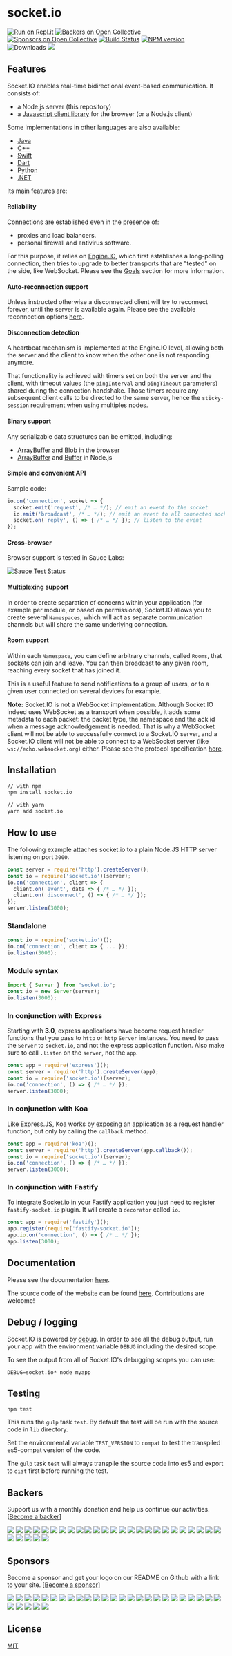 # socket.io
[![Run on Repl.it](https://repl.it/badge/github/socketio/socket.io)](https://replit.com/@socketio/socketio-minimal-example)
[![Backers on Open Collective](https://opencollective.com/socketio/backers/badge.svg)](#backers) [![Sponsors on Open Collective](https://opencollective.com/socketio/sponsors/badge.svg)](#sponsors)
[![Build Status](https://github.com/socketio/socket.io/workflows/CI/badge.svg)](https://github.com/socketio/socket.io/actions)
[![NPM version](https://badge.fury.io/js/socket.io.svg)](https://www.npmjs.com/package/socket.io)
![Downloads](https://img.shields.io/npm/dm/socket.io.svg?style=flat)
[![](https://slackin-socketio.now.sh/badge.svg)](https://slackin-socketio.now.sh)

## Features

Socket.IO enables real-time bidirectional event-based communication. It consists of:

- a Node.js server (this repository)
- a [Javascript client library](https://github.com/socketio/socket.io-client) for the browser (or a Node.js client)

Some implementations in other languages are also available:

- [Java](https://github.com/socketio/socket.io-client-java)
- [C++](https://github.com/socketio/socket.io-client-cpp)
- [Swift](https://github.com/socketio/socket.io-client-swift)
- [Dart](https://github.com/rikulo/socket.io-client-dart)
- [Python](https://github.com/miguelgrinberg/python-socketio)
- [.NET](https://github.com/doghappy/socket.io-client-csharp)

Its main features are:

#### Reliability

Connections are established even in the presence of:
  - proxies and load balancers.
  - personal firewall and antivirus software.

For this purpose, it relies on [Engine.IO](https://github.com/socketio/engine.io), which first establishes a long-polling connection, then tries to upgrade to better transports that are "tested" on the side, like WebSocket. Please see the [Goals](https://github.com/socketio/engine.io#goals) section for more information.

#### Auto-reconnection support

Unless instructed otherwise a disconnected client will try to reconnect forever, until the server is available again. Please see the available reconnection options [here](https://socket.io/docs/v3/client-api/#new-Manager-url-options).

#### Disconnection detection

A heartbeat mechanism is implemented at the Engine.IO level, allowing both the server and the client to know when the other one is not responding anymore.

That functionality is achieved with timers set on both the server and the client, with timeout values (the `pingInterval` and `pingTimeout` parameters) shared during the connection handshake. Those timers require any subsequent client calls to be directed to the same server, hence the `sticky-session` requirement when using multiples nodes.

#### Binary support

Any serializable data structures can be emitted, including:

- [ArrayBuffer](https://developer.mozilla.org/en-US/docs/Web/JavaScript/Reference/Global_Objects/ArrayBuffer) and [Blob](https://developer.mozilla.org/en-US/docs/Web/API/Blob) in the browser
- [ArrayBuffer](https://developer.mozilla.org/en-US/docs/Web/JavaScript/Reference/Global_Objects/ArrayBuffer) and [Buffer](https://nodejs.org/api/buffer.html) in Node.js

#### Simple and convenient API

Sample code:

```js
io.on('connection', socket => {
  socket.emit('request', /* … */); // emit an event to the socket
  io.emit('broadcast', /* … */); // emit an event to all connected sockets
  socket.on('reply', () => { /* … */ }); // listen to the event
});
```

#### Cross-browser

Browser support is tested in Sauce Labs:

[![Sauce Test Status](https://saucelabs.com/browser-matrix/socket.svg)](https://saucelabs.com/u/socket)

#### Multiplexing support

In order to create separation of concerns within your application (for example per module, or based on permissions), Socket.IO allows you to create several `Namespaces`, which will act as separate communication channels but will share the same underlying connection.

#### Room support

Within each `Namespace`, you can define arbitrary channels, called `Rooms`, that sockets can join and leave. You can then broadcast to any given room, reaching every socket that has joined it.

This is a useful feature to send notifications to a group of users, or to a given user connected on several devices for example.


**Note:** Socket.IO is not a WebSocket implementation. Although Socket.IO indeed uses WebSocket as a transport when possible, it adds some metadata to each packet: the packet type, the namespace and the ack id when a message acknowledgement is needed. That is why a WebSocket client will not be able to successfully connect to a Socket.IO server, and a Socket.IO client will not be able to connect to a WebSocket server (like `ws://echo.websocket.org`) either. Please see the protocol specification [here](https://github.com/socketio/socket.io-protocol).

## Installation

```bash
// with npm
npm install socket.io

// with yarn
yarn add socket.io
```

## How to use

The following example attaches socket.io to a plain Node.JS
HTTP server listening on port `3000`.

```js
const server = require('http').createServer();
const io = require('socket.io')(server);
io.on('connection', client => {
  client.on('event', data => { /* … */ });
  client.on('disconnect', () => { /* … */ });
});
server.listen(3000);
```

### Standalone

```js
const io = require('socket.io')();
io.on('connection', client => { ... });
io.listen(3000);
```

### Module syntax 

```js
import { Server } from "socket.io";
const io = new Server(server);
io.listen(3000);
```

### In conjunction with Express

Starting with **3.0**, express applications have become request handler
functions that you pass to `http` or `http` `Server` instances. You need
to pass the `Server` to `socket.io`, and not the express application
function. Also make sure to call `.listen` on the `server`, not the `app`.

```js
const app = require('express')();
const server = require('http').createServer(app);
const io = require('socket.io')(server);
io.on('connection', () => { /* … */ });
server.listen(3000);
```

### In conjunction with Koa

Like Express.JS, Koa works by exposing an application as a request
handler function, but only by calling the `callback` method.

```js
const app = require('koa')();
const server = require('http').createServer(app.callback());
const io = require('socket.io')(server);
io.on('connection', () => { /* … */ });
server.listen(3000);
```

### In conjunction with Fastify

To integrate Socket.io in your Fastify application you just need to
register `fastify-socket.io` plugin. It will create a `decorator`
called `io`.

```js
const app = require('fastify')();
app.register(require('fastify-socket.io'));
app.io.on('connection', () => { /* … */ });
app.listen(3000);
```

## Documentation

Please see the documentation [here](https://socket.io/docs/).

The source code of the website can be found [here](https://github.com/socketio/socket.io-website). Contributions are welcome!

## Debug / logging

Socket.IO is powered by [debug](https://github.com/visionmedia/debug).
In order to see all the debug output, run your app with the environment variable
`DEBUG` including the desired scope.

To see the output from all of Socket.IO's debugging scopes you can use:

```
DEBUG=socket.io* node myapp
```

## Testing

```
npm test
```
This runs the `gulp` task `test`. By default the test will be run with the source code in `lib` directory.

Set the environmental variable `TEST_VERSION` to `compat` to test the transpiled es5-compat version of the code.

The `gulp` task `test` will always transpile the source code into es5 and export to `dist` first before running the test.


## Backers

Support us with a monthly donation and help us continue our activities. [[Become a backer](https://opencollective.com/socketio#backer)]

<a href="https://opencollective.com/socketio/backer/0/website" target="_blank"><img src="https://opencollective.com/socketio/backer/0/avatar.svg"></a>
<a href="https://opencollective.com/socketio/backer/1/website" target="_blank"><img src="https://opencollective.com/socketio/backer/1/avatar.svg"></a>
<a href="https://opencollective.com/socketio/backer/2/website" target="_blank"><img src="https://opencollective.com/socketio/backer/2/avatar.svg"></a>
<a href="https://opencollective.com/socketio/backer/3/website" target="_blank"><img src="https://opencollective.com/socketio/backer/3/avatar.svg"></a>
<a href="https://opencollective.com/socketio/backer/4/website" target="_blank"><img src="https://opencollective.com/socketio/backer/4/avatar.svg"></a>
<a href="https://opencollective.com/socketio/backer/5/website" target="_blank"><img src="https://opencollective.com/socketio/backer/5/avatar.svg"></a>
<a href="https://opencollective.com/socketio/backer/6/website" target="_blank"><img src="https://opencollective.com/socketio/backer/6/avatar.svg"></a>
<a href="https://opencollective.com/socketio/backer/7/website" target="_blank"><img src="https://opencollective.com/socketio/backer/7/avatar.svg"></a>
<a href="https://opencollective.com/socketio/backer/8/website" target="_blank"><img src="https://opencollective.com/socketio/backer/8/avatar.svg"></a>
<a href="https://opencollective.com/socketio/backer/9/website" target="_blank"><img src="https://opencollective.com/socketio/backer/9/avatar.svg"></a>
<a href="https://opencollective.com/socketio/backer/10/website" target="_blank"><img src="https://opencollective.com/socketio/backer/10/avatar.svg"></a>
<a href="https://opencollective.com/socketio/backer/11/website" target="_blank"><img src="https://opencollective.com/socketio/backer/11/avatar.svg"></a>
<a href="https://opencollective.com/socketio/backer/12/website" target="_blank"><img src="https://opencollective.com/socketio/backer/12/avatar.svg"></a>
<a href="https://opencollective.com/socketio/backer/13/website" target="_blank"><img src="https://opencollective.com/socketio/backer/13/avatar.svg"></a>
<a href="https://opencollective.com/socketio/backer/14/website" target="_blank"><img src="https://opencollective.com/socketio/backer/14/avatar.svg"></a>
<a href="https://opencollective.com/socketio/backer/15/website" target="_blank"><img src="https://opencollective.com/socketio/backer/15/avatar.svg"></a>
<a href="https://opencollective.com/socketio/backer/16/website" target="_blank"><img src="https://opencollective.com/socketio/backer/16/avatar.svg"></a>
<a href="https://opencollective.com/socketio/backer/17/website" target="_blank"><img src="https://opencollective.com/socketio/backer/17/avatar.svg"></a>
<a href="https://opencollective.com/socketio/backer/18/website" target="_blank"><img src="https://opencollective.com/socketio/backer/18/avatar.svg"></a>
<a href="https://opencollective.com/socketio/backer/19/website" target="_blank"><img src="https://opencollective.com/socketio/backer/19/avatar.svg"></a>
<a href="https://opencollective.com/socketio/backer/20/website" target="_blank"><img src="https://opencollective.com/socketio/backer/20/avatar.svg"></a>
<a href="https://opencollective.com/socketio/backer/21/website" target="_blank"><img src="https://opencollective.com/socketio/backer/21/avatar.svg"></a>
<a href="https://opencollective.com/socketio/backer/22/website" target="_blank"><img src="https://opencollective.com/socketio/backer/22/avatar.svg"></a>
<a href="https://opencollective.com/socketio/backer/23/website" target="_blank"><img src="https://opencollective.com/socketio/backer/23/avatar.svg"></a>
<a href="https://opencollective.com/socketio/backer/24/website" target="_blank"><img src="https://opencollective.com/socketio/backer/24/avatar.svg"></a>
<a href="https://opencollective.com/socketio/backer/25/website" target="_blank"><img src="https://opencollective.com/socketio/backer/25/avatar.svg"></a>
<a href="https://opencollective.com/socketio/backer/26/website" target="_blank"><img src="https://opencollective.com/socketio/backer/26/avatar.svg"></a>
<a href="https://opencollective.com/socketio/backer/27/website" target="_blank"><img src="https://opencollective.com/socketio/backer/27/avatar.svg"></a>
<a href="https://opencollective.com/socketio/backer/28/website" target="_blank"><img src="https://opencollective.com/socketio/backer/28/avatar.svg"></a>
<a href="https://opencollective.com/socketio/backer/29/website" target="_blank"><img src="https://opencollective.com/socketio/backer/29/avatar.svg"></a>


## Sponsors

Become a sponsor and get your logo on our README on Github with a link to your site. [[Become a sponsor](https://opencollective.com/socketio#sponsor)]

<a href="https://opencollective.com/socketio/sponsor/0/website" target="_blank"><img src="https://opencollective.com/socketio/sponsor/0/avatar.svg"></a>
<a href="https://opencollective.com/socketio/sponsor/1/website" target="_blank"><img src="https://opencollective.com/socketio/sponsor/1/avatar.svg"></a>
<a href="https://opencollective.com/socketio/sponsor/2/website" target="_blank"><img src="https://opencollective.com/socketio/sponsor/2/avatar.svg"></a>
<a href="https://opencollective.com/socketio/sponsor/3/website" target="_blank"><img src="https://opencollective.com/socketio/sponsor/3/avatar.svg"></a>
<a href="https://opencollective.com/socketio/sponsor/4/website" target="_blank"><img src="https://opencollective.com/socketio/sponsor/4/avatar.svg"></a>
<a href="https://opencollective.com/socketio/sponsor/5/website" target="_blank"><img src="https://opencollective.com/socketio/sponsor/5/avatar.svg"></a>
<a href="https://opencollective.com/socketio/sponsor/6/website" target="_blank"><img src="https://opencollective.com/socketio/sponsor/6/avatar.svg"></a>
<a href="https://opencollective.com/socketio/sponsor/7/website" target="_blank"><img src="https://opencollective.com/socketio/sponsor/7/avatar.svg"></a>
<a href="https://opencollective.com/socketio/sponsor/8/website" target="_blank"><img src="https://opencollective.com/socketio/sponsor/8/avatar.svg"></a>
<a href="https://opencollective.com/socketio/sponsor/9/website" target="_blank"><img src="https://opencollective.com/socketio/sponsor/9/avatar.svg"></a>
<a href="https://opencollective.com/socketio/sponsor/10/website" target="_blank"><img src="https://opencollective.com/socketio/sponsor/10/avatar.svg"></a>
<a href="https://opencollective.com/socketio/sponsor/11/website" target="_blank"><img src="https://opencollective.com/socketio/sponsor/11/avatar.svg"></a>
<a href="https://opencollective.com/socketio/sponsor/12/website" target="_blank"><img src="https://opencollective.com/socketio/sponsor/12/avatar.svg"></a>
<a href="https://opencollective.com/socketio/sponsor/13/website" target="_blank"><img src="https://opencollective.com/socketio/sponsor/13/avatar.svg"></a>
<a href="https://opencollective.com/socketio/sponsor/14/website" target="_blank"><img src="https://opencollective.com/socketio/sponsor/14/avatar.svg"></a>
<a href="https://opencollective.com/socketio/sponsor/15/website" target="_blank"><img src="https://opencollective.com/socketio/sponsor/15/avatar.svg"></a>
<a href="https://opencollective.com/socketio/sponsor/16/website" target="_blank"><img src="https://opencollective.com/socketio/sponsor/16/avatar.svg"></a>
<a href="https://opencollective.com/socketio/sponsor/17/website" target="_blank"><img src="https://opencollective.com/socketio/sponsor/17/avatar.svg"></a>
<a href="https://opencollective.com/socketio/sponsor/18/website" target="_blank"><img src="https://opencollective.com/socketio/sponsor/18/avatar.svg"></a>
<a href="https://opencollective.com/socketio/sponsor/19/website" target="_blank"><img src="https://opencollective.com/socketio/sponsor/19/avatar.svg"></a>
<a href="https://opencollective.com/socketio/sponsor/20/website" target="_blank"><img src="https://opencollective.com/socketio/sponsor/20/avatar.svg"></a>
<a href="https://opencollective.com/socketio/sponsor/21/website" target="_blank"><img src="https://opencollective.com/socketio/sponsor/21/avatar.svg"></a>
<a href="https://opencollective.com/socketio/sponsor/22/website" target="_blank"><img src="https://opencollective.com/socketio/sponsor/22/avatar.svg"></a>
<a href="https://opencollective.com/socketio/sponsor/23/website" target="_blank"><img src="https://opencollective.com/socketio/sponsor/23/avatar.svg"></a>
<a href="https://opencollective.com/socketio/sponsor/24/website" target="_blank"><img src="https://opencollective.com/socketio/sponsor/24/avatar.svg"></a>
<a href="https://opencollective.com/socketio/sponsor/25/website" target="_blank"><img src="https://opencollective.com/socketio/sponsor/25/avatar.svg"></a>
<a href="https://opencollective.com/socketio/sponsor/26/website" target="_blank"><img src="https://opencollective.com/socketio/sponsor/26/avatar.svg"></a>
<a href="https://opencollective.com/socketio/sponsor/27/website" target="_blank"><img src="https://opencollective.com/socketio/sponsor/27/avatar.svg"></a>
<a href="https://opencollective.com/socketio/sponsor/28/website" target="_blank"><img src="https://opencollective.com/socketio/sponsor/28/avatar.svg"></a>
<a href="https://opencollective.com/socketio/sponsor/29/website" target="_blank"><img src="https://opencollective.com/socketio/sponsor/29/avatar.svg"></a>


## License

[MIT](LICENSE)
